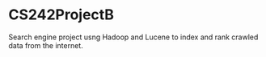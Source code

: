 # CS242ProjectB

Search engine project usng Hadoop and Lucene to index and rank crawled data from the internet.
